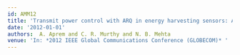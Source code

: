 ```yaml
---
id: AMM12
title: 'Transmit power control with ARQ in energy harvesting sensors: A decision-theoretic approach'
date: '2012-01-01'
authors:  A. Aprem and C. R. Murthy and N. B. Mehta
venue: 'In: *2012 IEEE Global Communications Conference (GLOBECOM)* '
---
```

